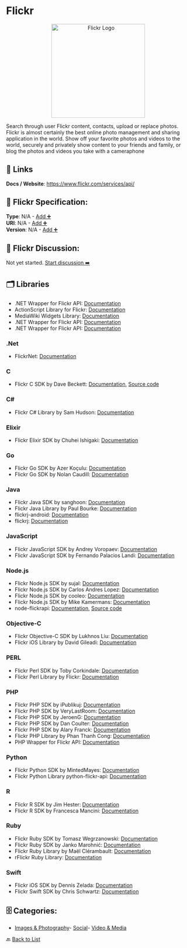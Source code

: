 # Flickr
<p align="center">
    <img width="256" src="https://raw.githubusercontent.com/apis-list/apis-list/main/apis/flickr/logo_256x256.png" alt="Flickr Logo"/>
</p>
Search through user Flickr content, contacts, upload or replace photos. Flickr is almost certainly the best online photo management and sharing application in the world. Show off your favorite photos and videos to the world, securely and privately show content to your friends and family, or blog the photos and videos you take with a cameraphone

##  🔗 Links
**Docs / Website**: https://www.flickr.com/services/api/

## 🧬 Flickr Specification:
**Type**: N/A - [Add ➕](https://github.com/apis-list/apis-list/edit/main/apis.yaml#L6721)  
**URI**: N/A - [Add ➕](https://github.com/apis-list/apis-list/edit/main/apis.yaml#L6721)  
**Version**: N/A - [Add ➕](https://github.com/apis-list/apis-list/edit/main/apis.yaml#L6721)

## 💬 Flickr Discussion:
Not yet started. [Start discussion ➡️](https://github.com/apis-list/apis-list/discussions/new)

## 🗂️ Libraries
### 
- .NET Wrapper for Flickr API: [Documentation]()
- ActionScript Library for Flickr: [Documentation](http://code.google.com/p/as3flickrlib/)
- MediaWiki Widgets Library: [Documentation](http://www.mediawikiwidgets.org/)
- .NET Wrapper for Flickr API: [Documentation]()
- .NET Wrapper for Flickr API: [Documentation]()
### .Net
- FlickrNet: [Documentation](http://flickrnet.codeplex.com/)
### C
- Flickr C SDK by Dave Beckett: [Documentation](http://librdf.org/flickcurl/), [Source code](https://github.com/dajobe/flickcurl)
### C#
- Flickr C# Library by Sam Hudson: [Documentation](https://github.com/samjudson/flickr-net)
### Elixir
- Flickr Elixir SDK by Chuhei Ishigaki: [Documentation](https://github.com/chuhey/flickr_uploader)
### Go
- Flickr Go SDK by Azer Koçulu: [Documentation](https://github.com/azer/go-flickr)
- Flickr Go SDK by Nolan Caudill: [Documentation](https://github.com/mncaudill/go-flickr)
### Java
- Flickr Java SDK by sanghoon: [Documentation](https://github.com/code-it-like-beckham/flickr-api-wrapper)
- Flickr Java Library by Paul Bourke: [Documentation](https://github.com/yuyang226/FlickrjApi4Android)
- flickrj-android: [Documentation](https://code.google.com/p/flickrj-android/)
- flickrj: [Documentation](http://sourceforge.net/projects/flickrj/)
### JavaScript
- Flickr JavaScript SDK by Andrey Voropaev: [Documentation](https://github.com/thisavoropaev/flickrest)
- Flickr JavaScript SDK by Fernando Palacios Landi: [Documentation](https://github.com/fernandoPalaciosGit/flickr-photos-fetcher)
### Node.js
- Flickr Node.js SDK by sujal: [Documentation](https://github.com/sujal/node-flickr)
- Flickr Node.js SDK by Carlos Andres Lopez: [Documentation](https://github.com/calopez/hapi-js-fliquer)
- Flickr Node.js SDK by cooleo: [Documentation](https://github.com/cooleo/FlickrJS)
- Flickr Node.js SDK by Mike Kamermans: [Documentation](https://github.com/Pomax/node-flickrapi)
- node-flickrapi: [Documentation](https://www.npmjs.org/package/flickrapi), [Source code](https://github.com/Pomax/node-flickrapi)
### Objective-C
- Flickr Objective-C SDK by Lukhnos Liu: [Documentation](https://github.com/lukhnos/objectiveflickr)
- Flickr iOS Library by David Gileadi: [Documentation](https://github.com/dgileadi/OnlineImagePicker)
### PERL
- Flickr Perl SDK by Toby Corkindale: [Documentation](https://github.com/TJC/Flickr-API2)
- Flickr Perl Library by Flickr: [Documentation](https://github.com/iamcal/perl-Flickr-API)
### PHP
- Flickr PHP SDK by iPublikuj: [Documentation](https://github.com/iPublikuj/flickr)
- Flickr PHP SDK by VeryLastRoom: [Documentation](https://github.com/rezzza/FlickrBundle)
- Flickr PHP SDK by JeroenG: [Documentation](https://github.com/Jeroen-G/Flickr)
- Flickr PHP SDK by Dan Coulter: [Documentation](https://github.com/dan-coulter/phpflickr)
- Flickr PHP SDK by Alary Franck: [Documentation](https://github.com/DantSu/PHPFlickr-Oauth)
- Flickr PHP Library by Phan Thanh Cong: [Documentation](https://github.com/ptcong/php-remote-image-uploader)
- PHP Wrapper for Flickr API: [Documentation](http://sourceforge.net/projects/phlickr/)
### Python
- Flickr Python SDK by MintedMayes: [Documentation](https://github.com/MintedMayes/python-flickr-api)
- Flickr Python Library python-flickr-api: [Documentation](https://github.com/alexis-mignon/python-flickr-api)
### R
- Flickr R SDK by Jim Hester: [Documentation](https://github.com/jimhester/flickrr)
- Flickr R SDK by Francesca Mancini: [Documentation](https://github.com/FrancescaMancini/Flickr-API)
### Ruby
- Flickr Ruby SDK by Tomasz Wegrzanowski: [Documentation](https://github.com/taw/objectiveflickr)
- Flickr Ruby SDK by Janko Marohnić: [Documentation](https://github.com/janko-m/flickr-objects)
- Flickr Ruby Library by Maël Clérambault: [Documentation](https://github.com/hanklords/flickraw)
- rFlickr Ruby Library: [Documentation](http://www.maxdunn.com/RoR+and+Flickr)
### Swift
- Flickr iOS SDK by Dennis Zelada: [Documentation](https://github.com/denniszelada/flickrfinder)
- Flickr Swift SDK by Chris Schwartz: [Documentation](https://github.com/chris-schwartz/ios-swift-flickr-client)


## 🗄️ Categories:
- [Images & Photography](https://github.com/apis-list/apis-list#images--photography-)- [Social](https://github.com/apis-list/apis-list#social-)- [Video & Media](https://github.com/apis-list/apis-list#video--media-)

🔙  [Back to List](https://github.com/apis-list/apis-list)
